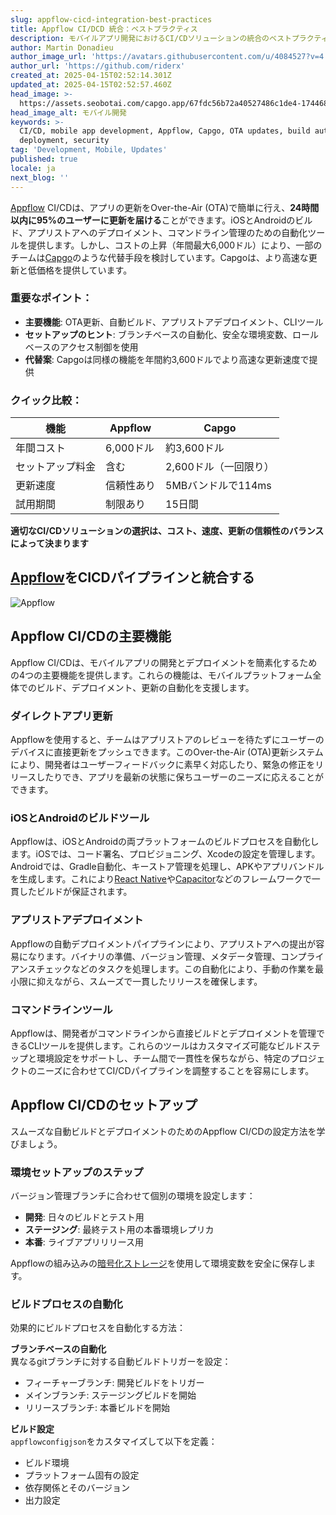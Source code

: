 ```yaml
---
slug: appflow-cicd-integration-best-practices
title: Appflow CI/DCD 統合：ベストプラクティス
description: モバイルアプリ開発におけるCI/CDソリューションの統合のベストプラクティスを探り、主要プラットフォームのコストと機能を比較します。
author: Martin Donadieu
author_image_url: 'https://avatars.githubusercontent.com/u/4084527?v=4'
author_url: 'https://github.com/riderx'
created_at: 2025-04-15T02:52:14.301Z
updated_at: 2025-04-15T02:52:57.460Z
head_image: >-
  https://assets.seobotai.com/capgo.app/67fdc56b72a40527486c1de4-1744685577460.jpg
head_image_alt: モバイル開発
keywords: >-
  CI/CD, mobile app development, Appflow, Capgo, OTA updates, build automation,
  deployment, security
tag: 'Development, Mobile, Updates'
published: true
locale: ja
next_blog: ''
---
```


[Appflow](https://ionicio/appflow/) CI/CDは、アプリの更新をOver-the-Air (OTA)で簡単に行え、**24時間以内に95%のユーザーに更新を届ける**ことができます。iOSとAndroidのビルド、アプリストアへのデプロイメント、コマンドライン管理のための自動化ツールを提供します。しかし、コストの上昇（年間最大6,000ドル）により、一部のチームは[Capgo](https://capgo.app/)のような代替手段を検討しています。Capgoは、より高速な更新と低価格を提供しています。

### 重要なポイント：

-   **主要機能**: OTA更新、自動ビルド、アプリストアデプロイメント、CLIツール
-   **セットアップのヒント**: ブランチベースの自動化、安全な環境変数、ロールベースのアクセス制御を使用
-   **代替案**: Capgoは同様の機能を年間約3,600ドルでより高速な更新速度で提供

### クイック比較：

| 機能 | Appflow | Capgo |
| --- | --- | --- |
| 年間コスト | 6,000ドル | 約3,600ドル |
| セットアップ料金 | 含む | 2,600ドル（一回限り） |
| 更新速度 | 信頼性あり | 5MBバンドルで114ms |
| 試用期間 | 制限あり | 15日間 |

**適切なCI/CDソリューションの選択は、コスト、速度、更新の信頼性のバランスによって決まります**

## [Appflow](https://ionicio/appflow/)をCICDパイプラインと統合する

![Appflow](https://assets.seobotai.com/capgo.app/67fdc56b72a40527486c1de4/d621f8c4ec61e7471b0153517889f4cc.jpg)

## Appflow CI/CDの主要機能

Appflow CI/CDは、モバイルアプリの開発とデプロイメントを簡素化するための4つの主要機能を提供します。これらの機能は、モバイルプラットフォーム全体でのビルド、デプロイメント、更新の自動化を支援します。

### ダイレクトアプリ更新

Appflowを使用すると、チームはアプリストアのレビューを待たずにユーザーのデバイスに直接更新をプッシュできます。このOver-the-Air (OTA)更新システムにより、開発者はユーザーフィードバックに素早く対応したり、緊急の修正をリリースしたりでき、アプリを最新の状態に保ちユーザーのニーズに応えることができます。

### iOSとAndroidのビルドツール

Appflowは、iOSとAndroidの両プラットフォームのビルドプロセスを自動化します。iOSでは、コード署名、プロビジョニング、Xcodeの設定を管理します。Androidでは、Gradle自動化、キーストア管理を処理し、APKやアプリバンドルを生成します。これにより[React Native](https://reactnativedev/)や[Capacitor](https://capacitorjscom/)などのフレームワークで一貫したビルドが保証されます。

### アプリストアデプロイメント

Appflowの自動デプロイメントパイプラインにより、アプリストアへの提出が容易になります。バイナリの準備、バージョン管理、メタデータ管理、コンプライアンスチェックなどのタスクを処理します。この自動化により、手動の作業を最小限に抑えながら、スムーズで一貫したリリースを確保します。

### コマンドラインツール

Appflowは、開発者がコマンドラインから直接ビルドとデプロイメントを管理できるCLIツールを提供します。これらのツールはカスタマイズ可能なビルドステップと環境設定をサポートし、チーム間で一貫性を保ちながら、特定のプロジェクトのニーズに合わせてCI/CDパイプラインを調整することを容易にします。

## Appflow CI/CDのセットアップ

スムーズな自動ビルドとデプロイメントのためのAppflow CI/CDの設定方法を学びましょう。

### 環境セットアップのステップ

バージョン管理ブランチに合わせて個別の環境を設定します：

-   **開発**: 日々のビルドとテスト用
-   **ステージング**: 最終テスト用の本番環境レプリカ
-   **本番**: ライブアプリリリース用

Appflowの組み込みの[暗号化ストレージ](https://capgo.app/docs/cli/migrations/encryption/)を使用して環境変数を安全に保存します。

### ビルドプロセスの自動化

効果的にビルドプロセスを自動化する方法：

**ブランチベースの自動化**  
異なるgitブランチに対する自動ビルドトリガーを設定：

-   フィーチャーブランチ: 開発ビルドをトリガー
-   メインブランチ: ステージングビルドを開始
-   リリースブランチ: 本番ビルドを開始

**ビルド設定**  
`appflowconfigjson`をカスタマイズして以下を定義：

-   ビルド環境
-   プラットフォーム固有の設定
-   依存関係とそのバージョン
-   出力設定